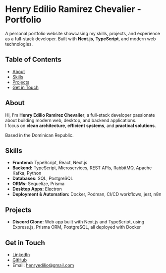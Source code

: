 # Henry Edilio Ramirez Chevalier - Portfolio

A personal portfolio website showcasing my skills, projects, and experience as a full-stack developer. Built with **Next.js**, **TypeScript**, and modern web technologies.

## Table of Contents

- [About](#about)  
- [Skills](#skills)  
- [Projects](#projects)  
- [Get in Touch](#get-in-touch)   

## About

Hi, I'm **Henry Edilio Ramirez Chevalier**, a full-stack developer passionate about building modern web, desktop, and backend applications.  
I focus on **clean architecture**, **efficient systems**, and **practical solutions**.

Based in the Dominican Republic.

## Skills

- **Frontend:** TypeScript, React, Next.js
- **Backend:** TypeScript, Microservices, REST APIs, RabbitMQ, Apache Kafka, Python
- **Databases:** SQL, PostgreSQL  
- **ORMs:** Sequelize, Prisma  
- **Desktop Apps:** Electron  
- **Deployment & Automation:** Docker, Podman, CI/CD workflows, jest, n8n  

## Projects

- **Discord Clone:** Web app built with Next.js and TypeScript, using Express.js, Prisma ORM, PostgreSQL, all deployed with Docker  

## Get in Touch

- [LinkedIn](https://www.linkedin.com/in/henryeramirezc/)  
- [GitHub](https://github.com/risatesole)  
- Email: henryedilio@gmail.com  
